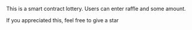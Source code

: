 This is a smart contract lottery. Users can enter raffle and some amount.

If you appreciated this, feel free to give a star